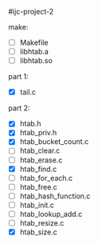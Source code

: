 #ijc-project-2

make:
- [ ] Makefile
- [ ] libhtab.a
- [ ] libhtab.so

part 1:
- [x] tail.c

part 2:
- [x] htab.h
- [x] htab_priv.h
- [x] htab_bucket_count.c
- [ ] htab_clear.c
- [ ] htab_erase.c
- [x] htab_find.c
- [ ] htab_for_each.c
- [ ] htab_free.c
- [ ] htab_hash_function.c
- [ ] htab_init.c
- [ ] htab_lookup_add.c
- [ ] htab_resize.c
- [x] htab_size.c